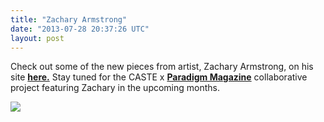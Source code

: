 ```yaml
---
title: "Zachary Armstrong"
date: "2013-07-28 20:37:26 UTC"
layout: post
---
```


<p>Check out some of the new pieces from artist, Zachary Armstrong, on his site <a href="https://zacharyarmstrong.co/"><strong>here.</strong></a> Stay tuned for the CASTE x <a href="https://paradigmmagazine.com"><strong>Paradigm Magazine</strong></a> collaborative project featuring Zachary in the upcoming months. </p>
<p><img src="https://media.tumblr.com/85a68500052d9d29f8229bd5d5fb023d/tumblr_inline_mqnym8l9rv1qz4rgp.jpg"/></p>
